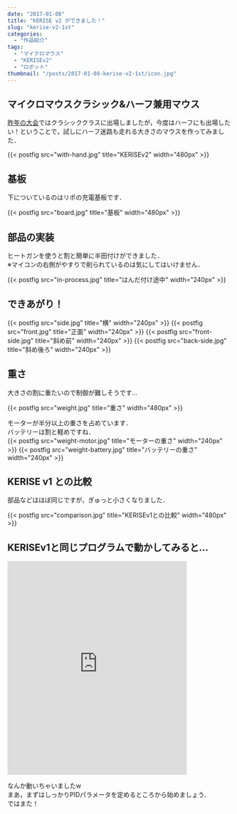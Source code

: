 ```yaml
---
date: "2017-01-08"
title: "KERISE v2 ができました！"
slug: "kerise-v2-1st"
categories:
  - "作品紹介"
tags:
  - "マイクロマウス"
  - "KERISEv2"
  - "ロボット"
thumbnail: "/posts/2017-01-08-kerise-v2-1st/icon.jpg"
---
```


## マイクロマウスクラシック&ハーフ兼用マウス

[昨年の大会](/posts/2016-11-21-micromouse2016/)ではクラシッククラスに出場しましたが，今度はハーフにも出場したい！ということで，試しにハーフ迷路も走れる大きさのマウスを作ってみました．

{{< postfig src="with-hand.jpg" title="KERISEv2" width="480px" >}}

<!--more-->

## 基板

下についているのはリポの充電基板です．

{{< postfig src="board.jpg" title="基板" width="480px" >}}

## 部品の実装

ヒートガンを使うと割と簡単に半田付けができました．  
※マイコンの右側がやすりで削られているのは気にしてはいけません．

{{< postfig src="in-process.jpg" title="はんだ付け途中" width="240px" >}}

## できあがり！

{{< postfig src="side.jpg" title="横" width="240px" >}}
{{< postfig src="front.jpg" title="正面" width="240px" >}}
{{< postfig src="front-side.jpg" title="斜め前" width="240px" >}}
{{< postfig src="back-side.jpg" title="斜め後ろ" width="240px" >}}

## 重さ

大きさの割に重たいので制御が難しそうです...

{{< postfig src="weight.jpg" title="重さ" width="480px" >}}

モーターが半分以上の重さを占めています．  
バッテリーは割と軽めですね．  
{{< postfig src="weight-motor.jpg" title="モーターの重さ" width="240px" >}}
{{< postfig src="weight-battery.jpg" title="バッテリーの重さ" width="240px" >}}

## KERISE v1 との比較

部品などはほぼ同じですが，ぎゅっと小さくなりました．

{{< postfig src="comparison.jpg" title="KERISEv1との比較" width="480px" >}}

## KERISEv1と同じプログラムで動かしてみると...

<div class="video"><iframe width="80%" height="480" src="https://www.youtube.com/embed/WoN3yYOAlUc" frameborder="0" allowfullscreen></iframe></div>

なんか動いちゃいましたw  
まあ，まずはしっかりPIDパラメータを定めるところから始めましょう．  
ではまた！
